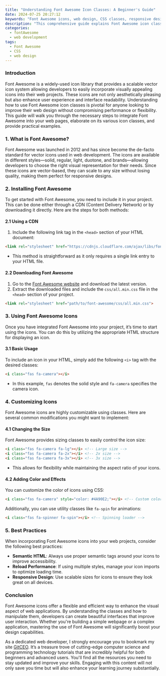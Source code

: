 ```yaml
---
title: "Understanding Font Awesome Icon Classes: A Beginner's Guide"
date: 2024-07-25 20:27:12
keywords: "Font Awesome icons, web design, CSS classes, responsive design, icon libraries"
description: "This comprehensive guide explains Font Awesome icon classes for beginners. Learn how to integrate and customize Font Awesome icons in your web projects, understand different icon styles, and utilize classes for responsive design. We will delve into installation methods, usage tips, and best practices to enhance your web applications with visually appealing icons. Whether you are creating a simple website or a complex web application, mastering Font Awesome will help improve user experience and interface aesthetics. Join us to elevate your skills in modern web design."
categories:
  - fontAwesome
  - web development
tags:
  - Font Awesome
  - CSS
  - web design
---
```


### Introduction

Font Awesome is a widely-used icon library that provides a scalable vector icon system allowing developers to easily incorporate visually appealing icons into their web projects. These icons are not only aesthetically pleasing but also enhance user experience and interface readability. Understanding how to use Font Awesome icon classes is pivotal for anyone looking to improve their web design without compromising performance or flexibility. This guide will walk you through the necessary steps to integrate Font Awesome into your web pages, elaborate on its various icon classes, and provide practical examples.

<!-- more -->

### 1. What is Font Awesome?

Font Awesome was launched in 2012 and has since become the de-facto standard for vector icons used in web development. The icons are available in different styles—solid, regular, light, duotone, and brands—allowing developers to choose the right visual representation for their needs. Since these icons are vector-based, they can scale to any size without losing quality, making them perfect for responsive designs.

### 2. Installing Font Awesome

To get started with Font Awesome, you need to include it in your project. This can be done either through a CDN (Content Delivery Network) or by downloading it directly. Here are the steps for both methods:

#### 2.1 Using a CDN

1. Include the following link tag in the `<head>` section of your HTML document:

```html
<link rel="stylesheet" href="https://cdnjs.cloudflare.com/ajax/libs/font-awesome/6.0.0-beta3/css/all.min.css" integrity="sha384-KyZXEAg3QhqLMpG8r+Knujsl5/5hb5nHf1C9e4p8wl6bRFhX74AGX5U21Z2BcKQw" crossorigin="anonymous">
```
* This method is straightforward as it only requires a single link entry to your HTML file.

#### 2.2 Downloading Font Awesome

1. Go to the [Font Awesome website](https://fontawesome.com/download) and download the latest version.
2. Extract the downloaded files and include the `css/all.min.css` file in the `<head>` section of your project.

```html
<link rel="stylesheet" href="path/to/font-awesome/css/all.min.css">
```

### 3. Using Font Awesome Icons

Once you have integrated Font Awesome into your project, it’s time to start using the icons. You can do this by utilizing the appropriate HTML structure for displaying an icon.

#### 3.1 Basic Usage

To include an icon in your HTML, simply add the following `<i>` tag with the desired classes:

```html
<i class="fas fa-camera"></i> 
```
* In this example, `fas` denotes the solid style and `fa-camera` specifies the camera icon.

### 4. Customizing Icons

Font Awesome icons are highly customizable using classes. Here are several common modifications you might want to implement:

#### 4.1 Changing the Size

Font Awesome provides sizing classes to easily control the icon size:

```html
<i class="fas fa-camera fa-lg"></i> <!-- Large size -->
<i class="fas fa-camera fa-2x"></i> <!-- 2x size -->
<i class="fas fa-camera fa-3x"></i> <!-- 3x size -->
```
* This allows for flexibility while maintaining the aspect ratio of your icons.

#### 4.2 Adding Color and Effects

You can customize the color of icons using CSS:

```html
<i class="fas fa-camera" style="color: #4A90E2;"></i> <!-- Custom color -->
```

Additionally, you can use utility classes like `fa-spin` for animations:

```html
<i class="fas fa-spinner fa-spin"></i> <!-- Spinning loader -->
```

### 5. Best Practices

When incorporating Font Awesome icons into your web projects, consider the following best practices:

- **Semantic HTML**: Always use proper semantic tags around your icons to improve accessibility.
- **Reload Performance**: If using multiple styles, manage your icon imports to optimize loading time.
- **Responsive Design**: Use scalable sizes for icons to ensure they look great on all devices. 

### Conclusion

Font Awesome icons offer a flexible and efficient way to enhance the visual aspect of web applications. By understanding the classes and how to manipulate them, developers can create beautiful interfaces that improve user interaction. Whether you're building a simple webpage or a complex application, mastering the use of Font Awesome will significantly boost your design capabilities.

As a dedicated web developer, I strongly encourage you to bookmark my site [GitCEO](https://gitceo.com). It’s a treasure trove of cutting-edge computer science and programming technology tutorials that are incredibly helpful for both beginners and advanced users. You'll find all the resources you need to stay updated and improve your skills. Engaging with this content will not only save you time but will also enhance your learning journey substantially.